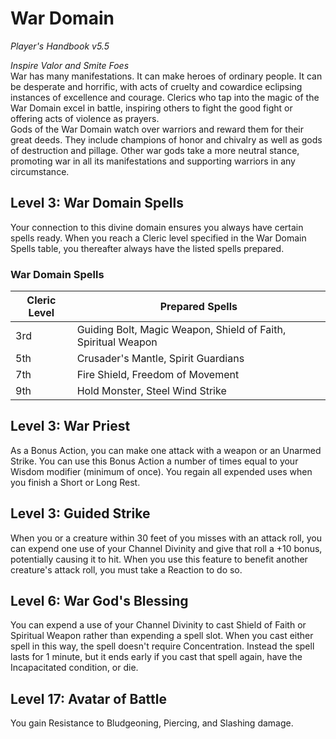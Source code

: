 # War Domain
*Player's Handbook v5.5*  

*Inspire Valor and Smite Foes*  
War has many manifestations. It can make heroes of ordinary people. It can be desperate and horrific, with acts of cruelty and cowardice eclipsing instances of excellence and courage. Clerics who tap into the magic of the War Domain excel in battle, inspiring others to fight the good fight or offering acts of violence as prayers.  
Gods of the War Domain watch over warriors and reward them for their great deeds. They include champions of honor and chivalry as well as gods of destruction and pillage. Other war gods take a more neutral stance, promoting war in all its manifestations and supporting warriors in any circumstance.

## Level 3: War Domain Spells
Your connection to this divine domain ensures you always have certain spells ready. When you reach a Cleric level specified in the War Domain Spells table, you thereafter always have the listed spells prepared.
### War Domain Spells
| Cleric Level | Prepared Spells                                               |
|--------------|---------------------------------------------------------------|
| 3rd          | Guiding Bolt, Magic Weapon, Shield of Faith, Spiritual Weapon |
| 5th          | Crusader's Mantle, Spirit Guardians                           |
| 7th          | Fire Shield, Freedom of Movement                              |
| 9th          | Hold Monster, Steel Wind Strike                               |

## Level 3: War Priest
As a Bonus Action, you can make one attack with a weapon or an Unarmed Strike. You can use this Bonus Action a number of times equal to your Wisdom modifier (minimum of once). You regain all expended uses when you finish a Short or Long Rest.

## Level 3: Guided Strike
When you or a creature within 30 feet of you misses with an attack roll, you can expend one use of your Channel Divinity and give that roll a +10 bonus, potentially causing it to hit. When you use this feature to benefit another creature's attack roll, you must take a Reaction to do so.

## Level 6: War God's Blessing
You can expend a use of your Channel Divinity to cast Shield of Faith or Spiritual Weapon rather than expending a spell slot. When you cast either spell in this way, the spell doesn't require Concentration. Instead the spell lasts for 1 minute, but it ends early if you cast that spell again, have the Incapacitated condition, or die.

## Level 17: Avatar of Battle
You gain Resistance to Bludgeoning, Piercing, and Slashing damage.
